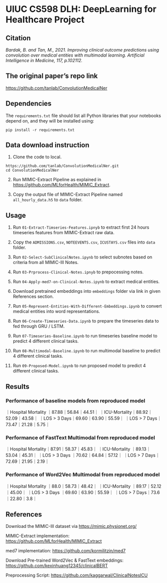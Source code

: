 # UIUC CS598 DLH: DeepLearning for Healthcare Project
## Citation

*Bardak, B. and Tan, M., 2021. Improving clinical outcome predictions using convolution over medical entities with multimodal learning. Artificial Intelligence in Medicine, 117, p.102112.*

##  The original paper’s repo link

<https://github.com/tanlab/ConvolutionMedicalNer>

## Dependencies

The `requirements.txt` file should list all Python libraries that your notebooks  depend on, and they will be installed using:
```
pip install -r requirements.txt
```
## Data download instruction
1. Clone the code to local.   
```
https://github.com/tanlab/ConvolutionMedicalNer.git
cd ConvolutionMedicalNer
```

2. Run MIMIC-Extract Pipeline as explained in https://github.com/MLforHealth/MIMIC_Extract.   

3. Copy the output file of MIMIC-Extract Pipeline named `all_hourly_data.h5` to `data` folder.

## Usage


1. Run `01-Extract-Timseries-Features.ipnyb` to extract first 24 hours timeseries features from MIMIC-Extract raw data.

2. Copy the `ADMISSIONS.csv`, `NOTEEVENTS.csv`, `ICUSTAYS.csv` files into `data` folder.

3. Run `02-Select-SubClinicalNotes.ipynb` to select subnotes based on criteria from all MIMIC-III Notes.

4. Run `03-Prprocess-Clinical-Notes.ipnyb` to prepocessing notes.

5. Run `04-Apply-med7-on-Clinical-Notes.ipynb` to extract medical entities. 

6. Download pretrained embeddings into `embeddings` folder via link in given References section.

7. Run `05-Represent-Entities-With-Different-Embeddings.ipynb` to convert medical entities into word representations.

8. Run `06-Create-Timeseries-Data.ipynb` to prepare the timeseries data to fed through GRU / LSTM.

9. Run `07-Timeseries-Baseline.ipynb` to run timeseries baseline model to predict 4 different clinical tasks.

10. Run `08-Multimodal-Baseline.ipynb` to run multimodal baseline to predict 4 different clinical tasks.

10. Run `09-Proposed-Model.ipynb` to run proposed model to predict 4 different clinical tasks.

## Results

### Performance of baseline models from reproduced model

｜Hospital Mortality ｜87.88｜56.84｜44.51｜
｜ICU-Mortality｜88.92｜52.09｜43.58｜
｜LOS > 3 Days｜69.60｜63.90｜55.59｜
｜LOS > 7 Days｜73.47｜21.28｜5.75｜

### Performance of FastText Multimodal from reproduced model

｜Hospital Mortality｜87.91｜58.37｜45.83｜
｜ICU-Mortality ｜89.13｜53.04｜45.31｜
｜LOS > 3 Days ｜70.62｜64.84｜57.12｜
｜LOS > 7 Days｜72.69｜21.95｜2.19｜

###  Performance of Word2Vec Multimodal from reproduced model

｜Hospital Mortality ｜88.0｜58.73｜48.42｜
｜ICU-Mortality ｜89.17｜52.12｜45.00｜
｜LOS $>$ 3 Days ｜69.60｜63.90｜55.59｜
｜LOS $>$ 7 Days｜73.6｜22.80｜3.8｜

## References

Download the MIMIC-III dataset via https://mimic.physionet.org/

MIMIC-Extract implementation: https://github.com/MLforHealth/MIMIC_Extract

med7 implementation: https://github.com/kormilitzin/med7

Download Pre-trained Word2Vec & FastText embeddings: https://github.com/kexinhuang12345/clinicalBERT

Preprocessing Script: https://github.com/kaggarwal/ClinicalNotesICU

